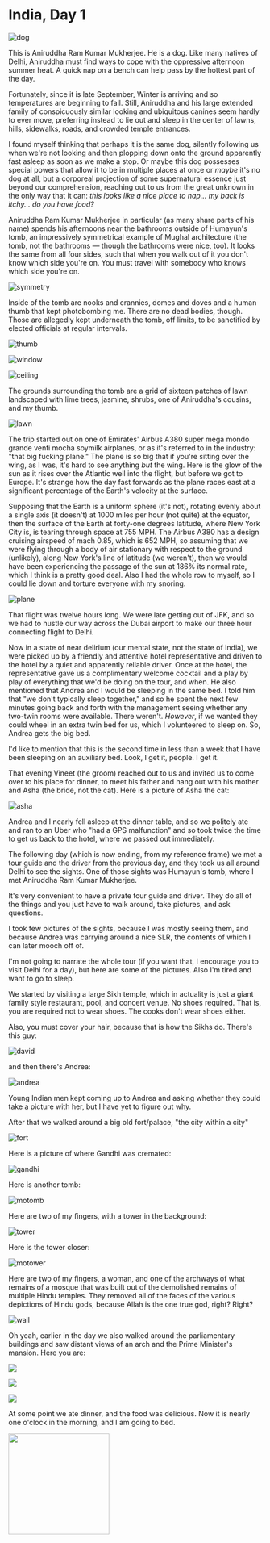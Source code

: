 India, Day 1
============
![dog](../site/india_20_small.jpg)

This is Aniruddha Ram Kumar Mukherjee.  He is a dog.  Like many natives of
Delhi, Aniruddha must find ways to cope with the oppressive afternoon summer
heat.  A quick nap on a bench can help pass by the hottest part of the day.

Fortunately, since it is late September, Winter is arriving and so
temperatures are beginning to fall.  Still, Aniruddha and his large extended
family of conspicuously similar looking and ubiquitous canines seem hardly
to ever move, preferring instead to lie out and sleep in the center of
lawns, hills, sidewalks, roads, and crowded temple entrances.

I found myself thinking that perhaps it is the same dog, silently following us
when we're not looking and then plopping down onto the ground apparently fast
asleep as soon as we make a stop.  Or maybe this dog possesses special powers
that allow it to be in multiple places at once or _maybe_ it's no dog at all,
but a corporeal projection of some supernatural essence just beyond our
comprehension, reaching out to us from the great unknown in the only way that
it can: _this looks like a nice place to nap...  my back is itchy...  do you
have food?_

Aniruddha Ram Kumar Mukherjee in particular (as many share parts of his
name) spends his afternoons near the bathrooms outside of Humayun's tomb, an
impressively symmetrical example of Mughal architecture (the tomb, not the
bathrooms — though the bathrooms were nice, too). It looks the same from all
four sides, such that when you walk out of it you don't know which side
you're on. You must travel with somebody who knows which side you're on.

![symmetry](../site/india_11_small.jpg)

Inside of the tomb are nooks and crannies, domes and doves and a human thumb
that kept photobombing me.  There are no dead bodies, though.  Those are
allegedly kept underneath the tomb, off limits, to be sanctified by elected
officials at regular intervals.

![thumb](../site/india_16_small.jpg)

![window](../site/india_17_small.jpg)

![ceiling](../site/india_18_small.jpg)

The grounds surrounding the tomb are a grid of sixteen patches of lawn
landscaped with lime trees, jasmine, shrubs, one of Aniruddha's cousins, and my
thumb.

![lawn](../site/india_13_small.jpg)

The trip started out on one of Emirates' Airbus A380 super mega mondo grande
venti mocha soymilk airplanes, or as it's referred to in the industry: "that
big fucking plane."  The plane is so big that if you're sitting over the wing,
as I was, it's hard to see anything _but_ the wing.  Here is the glow of the
sun as it rises over the Atlantic well into the flight, but before we got to
Europe.  It's strange how the day fast forwards as the plane races east at a
significant percentage of the Earth's velocity at the surface.

Supposing that the Earth is a uniform sphere (it's not), rotating evenly about
a single axis (it doesn't) at 1000 miles per hour (not quite) at the equator,
then the surface of the Earth at forty-one degrees latitude, where New York
City is, is tearing through space at 755 MPH.  The Airbus A380 has a design
cruising airspeed of mach 0.85, which is 652 MPH, so assuming that we were
flying through a body of air stationary with respect to the ground (unlikely),
along New York's line of latitude (we weren't), then we would have been
experiencing the passage of the sun at 186% its normal rate, which I think is a
pretty good deal.  Also I had the whole row to myself, so I could lie down and
torture everyone with my snoring.

![plane](../site/india_1_small.jpg)

That flight was twelve hours long.  We were late getting out of JFK, and so we
had to hustle our way across the Dubai airport to make our three hour
connecting flight to Delhi.

Now in a state of near delirium (our mental state, not the state of India), we
were picked up by a friendly and attentive hotel representative and driven to
the hotel by a quiet and apparently reliable driver.  Once at the hotel, the
representative gave us a complimentary welcome cocktail and a play by play of
everything that we'd be doing on the tour, and when.  He also mentioned that
Andrea and I would be sleeping in the same bed.  I told him that "we don't
typically sleep together," and so he spent the next few minutes going back and
forth with the management seeing whether any two-twin rooms were available.
There weren't.  _However_, if we wanted they could wheel in an extra twin bed
for us, which I volunteered to sleep on.  So, Andrea gets the big bed.

I'd like to mention that this is the second time in less than a week that I
have been sleeping on an auxiliary bed.  Look, I get it, people.  I get it.

That evening Vineet (the groom) reached out to us and invited us to come over
to his place for dinner, to meet his father and hang out with his mother and
Asha (the bride, not the cat).  Here is a picture of Asha the cat:

![asha](../site/asha_small.jpg)

Andrea and I nearly fell asleep at the dinner table, and so we politely ate and
ran to an Uber who "had a GPS malfunction" and so took twice the time to get
us back to the hotel, where we passed out immediately.

The following day (which is now ending, from my reference frame) we met a tour
guide and the driver from the previous day, and they took us all around Delhi
to see the sights.  One of those sights was Humayun's tomb, where I met
Aniruddha Ram Kumar Mukherjee.

It's very convenient to have a private tour guide and driver.  They do all of
the things and you just have to walk around, take pictures, and ask questions.

I took few pictures of the sights, because I was mostly seeing them, and
because Andrea was carrying around a nice SLR, the contents of which I can
later mooch off of.

I'm not going to narrate the whole tour (if you want that, I encourage you to
visit Delhi for a day), but here are some of the pictures.  Also I'm tired and
want to go to sleep.

We started by visiting a large Sikh temple, which in actuality is just a
giant family style restaurant, pool, and concert venue. No shoes required.
That is, you are required not to wear shoes. The cooks don't wear shoes
either.

Also, you must cover your hair, because that is how the Sikhs do.  There's this
guy:

![david](../site/india_6_small.jpg)

and then there's Andrea:

![andrea](../site/india_5_small.jpg)

Young Indian men kept coming up to Andrea and asking whether they could take
a picture with her, but I have yet to figure out why.

After that we walked around a big old fort/palace, "the city within a city"

![fort](../site/india_7_small.jpg)

Here is a picture of where Gandhi was cremated:

![gandhi](../site/india_9_small.jpg)

Here is another tomb:

![motomb](../site/india_21_small.jpg)

Here are two of my fingers, with a tower in the background:

![tower](../site/india_24_small.jpg)

Here is the tower closer:

![motower](../site/india_28_small.jpg)

Here are two of my fingers, a woman, and one of the archways of what remains of
a mosque that was built out of the demolished remains of multiple Hindu
temples.  They removed all of the faces of the various depictions of Hindu
gods, because Allah is the one true god, right?  Right?

![wall](../site/india_25_small.jpg)

Oh yeah, earlier in the day we also walked around the parliamentary buildings
and saw distant views of an arch and the Prime Minister's mansion.  Here you
are:

![](../site/india_2_small.jpg)

![](../site/india_3_small.jpg)

![](../site/india_4_small.jpg)

At some point we ate dinner, and the food was delicious.  Now it is nearly one
o'clock in the morning, and I am going to bed. 

<img style="width: 200px;" src="../site/hindi.png"/>